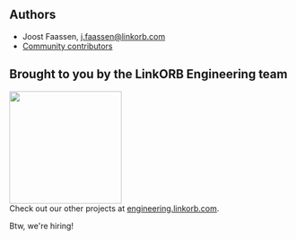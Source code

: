 
## Authors

- Joost Faassen, [j.faassen@linkorb.com](mailto:j.faassen@linkorb.com)
- [Community contributors](https://github.com/bisight/etl/graphs/contributors)

## Brought to you by the LinkORB Engineering team

<img src="http://www.linkorb.com/d/meta/tier1/images/linkorbengineering-logo.png" width="200px" /><br />
Check out our other projects at [engineering.linkorb.com](http://engineering.linkorb.com).

Btw, we're hiring!